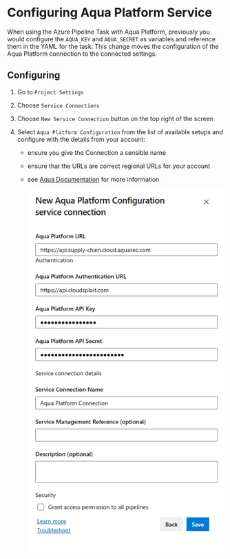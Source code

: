 # Configuring Aqua Platform Service

When using the Azure Pipeline Task with Aqua Platform, previously you would configure the `AQUA_KEY` and `AQUA_SECRET` as variables and reference them in the YAML for the task. This change moves the configuration of the Aqua Platform connection to the connected settings.

## Configuring

1. Go to `Project Settings`
2. Choose `Service Connections`
3. Choose `New Service Connection` button on the top right of the screen
4. Select `Aqua Platform Configuration` from the list of available setups and configure with the details from your account:

   - ensure you give the Connection a sensible name
   - ensure that the URLs are correct regional URLs for your account
   - see [Aqua Documentation](https://docs.aquasec.com/saas/getting-started/welcome/saas-regions/) for more information

     ![Connected Service](../images/aquaPlatformConfig.png)
